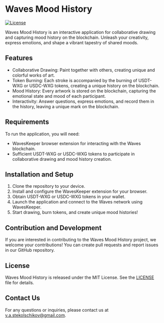 # Waves Mood History

[![License](https://img.shields.io/badge/License-MIT-blue.svg)](LICENSE)

Waves Mood History is an interactive application for collaborative drawing and capturing mood history on the blockchain. Unleash your creativity, express emotions, and shape a vibrant tapestry of shared moods.

## Features

- Collaborative Drawing: Paint together with others, creating unique and colorful works of art.
- Token Burning: Each stroke is accompanied by the burning of USDT-WXG or USDC-WXG tokens, creating a unique history on the blockchain.
- Mood History: Every artwork is stored on the blockchain, capturing the emotional state and mood of each participant.
- Interactivity: Answer questions, express emotions, and record them in the history, leaving a unique mark on the blockchain.

## Requirements

To run the application, you will need:

- WavesKeeper browser extension for interacting with the Waves blockchain.
- Sufficient USDT-WXG or USDC-WXG tokens to participate in collaborative drawing and mood history creation.

## Installation and Setup

1. Clone the repository to your device.
2. Install and configure the WavesKeeper extension for your browser.
3. Obtain USDT-WXG or USDC-WXG tokens in your wallet.
4. Launch the application and connect to the Waves network using WavesKeeper.
5. Start drawing, burn tokens, and create unique mood histories!

## Contribution and Development

If you are interested in contributing to the Waves Mood History project, we welcome your contributions! You can create pull requests and report issues in our GitHub repository.

## License

Waves Mood History is released under the MIT License. See the [LICENSE](https://raw.githubusercontent.com/StekolschikovV/waves-mood-hostory/MIT-LICENSE.txt) file for details.

## Contact Us

For any questions or inquiries, please contact us at [v.a.stekolschikov@gmail.com](mailto:v.a.stekolschikov@gmail.com).
